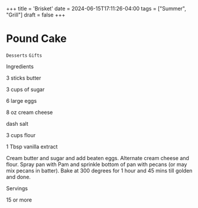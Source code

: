 +++
title = 'Brisket'
date = 2024-06-15T17:11:26-04:00
tags = ["Summer", "Grill"]
draft = false
+++
# Pound Cake

`Desserts` `Gifts`

 

  Ingredients  

  3 sticks butter

3 cups of sugar

6 large eggs

8 oz cream cheese

dash salt

3 cups flour

1 Tbsp vanilla extract

Cream butter and sugar and add beaten eggs. Alternate cream cheese and flour. Spray pan with Pam and sprinkle bottom of pan with pecans (or may mix pecans in batter). Bake at 300 degrees for 1 hour and 45 mins till golden and done.  

   Servings  

  15 or more  

 
